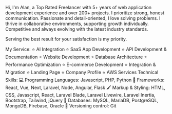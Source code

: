 Hi, I'm Alan, a Top Rated Freelancer with 5+ years of web application development experience and over 200+ projects. I prioritize strong, honest communication. Passionate and detail-oriented, I love solving problems. I thrive in collaborative environments, supporting growth individually. Competitive and always evolving with the latest industry standards.

Serving the best result for your satisfaction is my priority.

My Service:
⭐ AI Integration
⭐ SaaS App Development
⭐ API Development & Documentation
⭐ Website Development
⭐ Database Architecture
⭐ Performance Optimization
⭐ E-commerce Development
⭐ Integration & Migration
⭐ Landing Page
⭐ Company Profile
⭐ AWS Services
Technical Skills:
💻 Programming Languages: Javascript, PHP, Python
🔎 Frameworks: React, Vue, Next, Laravel, Node, Angular, Flask
🖌️ Markup & Styling: HTML, CSS, Javascript, React, Laravel Blade, Laravel Livewire, Laravel Inertia, Bootstrap, Tailwind, jQuery
💾 Databases: MySQL, MariaDB, PostgreSQL, MongoDB, Firebase, Oracle
🔶 Versioning control: Git